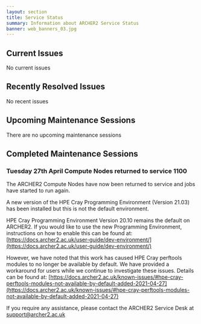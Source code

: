 ```yaml
---
layout: section
title: Service Status
summary: Information about ARCHER2 Service Status
banner: web_banners_03.jpg
---
```



## Current Issues

No current issues

## Recently Resolved Issues

No recent issues


## Upcoming Maintenance Sessions

There are no upcoming maintenance sessions


## Completed Maintenance Sessions
### Tuesday 27th April Compute Nodes returned to service 1100 

The ARCHER2 Compute Nodes have now been returned to service and jobs have started to run again.

A new version of the HPE Cray Programming Environment (Version 21.03) has been installed but this is not the default environment.

HPE Cray Programming Environment Version 20.10 remains the default on ARCHER2. If you would like to use the new Programming Environment, instructions on how to enable this can be found at: [https://docs.archer2.ac.uk/user-guide/dev-environment/](https://docs.archer2.ac.uk/user-guide/dev-environment/)

However, we have noted that this work has caused HPE Cray perftools modules to no longer be available by default. We have provided a workaround for users while we continue to investigate these issues. Details can be found at:
[https://docs.archer2.ac.uk/known-issues/#hpe-cray-perftools-modules-not-available-by-default-added-2021-04-27](https://docs.archer2.ac.uk/known-issues/#hpe-cray-perftools-modules-not-available-by-default-added-2021-04-27)

If you require any assistance, please contact the ARCHER2 Service Desk at [support@archer2.ac.uk](mailto:support@archer2.ac.uk)

